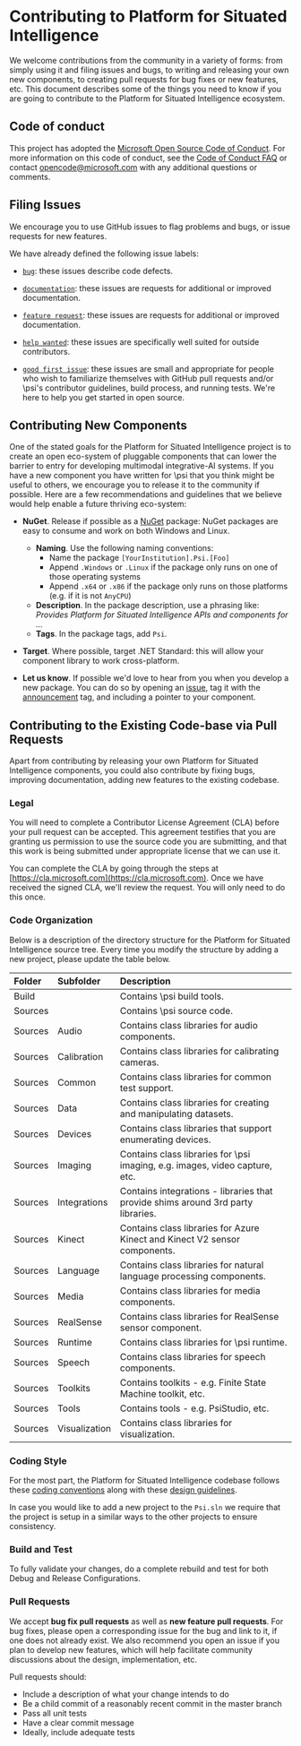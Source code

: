 # Contributing to Platform for Situated Intelligence

We welcome contributions from the community in a variety of forms: from simply using it and filing issues and bugs, to writing and releasing your own new components, to creating pull requests for bug fixes or new features, etc. This document describes some of the things you need to know if you are going to contribute to the Platform for Situated Intelligence ecosystem.

## Code of conduct

This project has adopted the [Microsoft Open Source Code of Conduct](https://opensource.microsoft.com/codeofconduct/). For more information on this code of conduct, see the [Code of Conduct FAQ](https://opensource.microsoft.com/codeofconduct/faq/) or contact [opencode@microsoft.com](mailto:opencode@microsoft.com) with any additional questions or comments.

## Filing Issues

We encourage you to use GitHub issues to flag problems and bugs, or issue requests for new features.

We have already defined the following issue labels:

* [`bug`](https://github.com/Microsoft/psi/labels/bug): these issues describe code defects.

* [`documentation`](https://github.com/Microsoft/psi/labels/documentation): these issues are requests for additional or improved documentation.

* [`feature request`](https://github.com/Microsoft/psi/labels/feature%20request): these issues are requests for additional or improved documentation.

* [`help wanted`](https://github.com/Microsoft/psi/labels/help%20wanted): these issues are specifically well suited for outside contributors.

* [`good first issue`](https://github.com/Microsoft/psi/labels/good%20first%20issue): these issues are small and appropriate for people who wish to familiarize themselves with GitHub pull requests and/or \\psi's contributor guidelines, build process, and running tests. We're here to help you get started in open source.

## Contributing New Components

One of the stated goals for the Platform for Situated Intelligence project is to create an open eco-system of pluggable components that can lower the barrier to entry for developing multimodal integrative-AI systems. If you have a new component you have written for \\psi that you think might be useful to others, we encourage you to release it to the community if possible. Here are a few recommendations and guidelines that we believe would help enable a future thriving eco-system:

* __NuGet__. Release if possible as a [NuGet](https://www.nuget.org) package: NuGet packages are easy to consume and work on both Windows and Linux. 
  * __Naming__. Use the following naming conventions:
    * Name the package `[YourInstitution].Psi.[Foo]`
    * Append `.Windows` or `.Linux` if the package only runs on one of those operating systems
    * Append `.x64` or `.x86` if the package only runs on those platforms (e.g. if it is not `AnyCPU`)
  * __Description__. In the package description, use a phrasing like: _Provides Platform for Situated Intelligence APIs and components for ..._
  * __Tags__. In the package tags, add `Psi`.

* __Target__. Where possible, target .NET Standard: this will allow your component library to work cross-platform.

* __Let us know__. If possible we'd love to hear from you when you develop a new package. You can do so by opening an [issue](https://github.com/Microsoft/psi/issues), tag it with the [announcement](https://github.com/Microsoft/psi/labels/announcement) tag, and including a pointer to your component.

## Contributing to the Existing Code-base via Pull Requests

Apart from contributing by releasing your own Platform for Situated Intelligence components, you could also contribute by fixing bugs, improving documentation, adding new features to the existing codebase.

### Legal

You will need to complete a Contributor License Agreement (CLA) before your pull request can be accepted. This agreement testifies that you are granting us permission to use the source code you are submitting, and that this work is being submitted under appropriate license that we can use it.

You can complete the CLA by going through the steps at [https://cla.microsoft.com](https://cla.microsoft.com). Once we have received the signed CLA, we'll review the request. You will only need to do this once.

### Code Organization

Below is a description of the directory structure for the Platform for Situated Intelligence source tree. Every time you modify the structure by adding a new project, please update the table below.

| Folder    | Subfolder     | Description |
| :-------- | :------------ | :---------- |
| Build     |               | Contains \psi build tools. |
| Sources   |               | Contains \psi source code. |
| Sources   | Audio         | Contains class libraries for audio components. |
| Sources   | Calibration   | Contains class libraries for calibrating cameras. |
| Sources   | Common        | Contains class libraries for common test support. |
| Sources   | Data          | Contains class libraries for creating and manipulating datasets. |
| Sources   | Devices       | Contains class libraries that support enumerating devices. |
| Sources   | Imaging       | Contains class libraries for \psi imaging, e.g. images, video capture, etc. |
| Sources   | Integrations  | Contains integrations - libraries that provide shims around 3rd party libraries. |
| Sources   | Kinect        | Contains class libraries for Azure Kinect and Kinect V2 sensor components. |
| Sources   | Language      | Contains class libraries for natural language processing components. |
| Sources   | Media         | Contains class libraries for media components. |
| Sources   | RealSense     | Contains class libraries for RealSense sensor component. |
| Sources   | Runtime       | Contains class libraries for \psi runtime. |
| Sources   | Speech        | Contains class libraries for speech components. |
| Sources   | Toolkits      | Contains toolkits - e.g. Finite State Machine toolkit, etc. |
| Sources   | Tools         | Contains tools - e.g. PsiStudio, etc. |
| Sources   | Visualization | Contains class libraries for visualization. |

### Coding Style

For the most part, the Platform for Situated Intelligence codebase follows these [coding conventions](https://docs.microsoft.com/en-us/dotnet/csharp/programming-guide/inside-a-program/coding-conventions) along with these [design guidelines](https://docs.microsoft.com/en-us/dotnet/standard/design-guidelines/). 

In case you would like to add a new project to the `Psi.sln` we require that the project is setup in a similar ways to the other projects to ensure consistency.

### Build and Test

To fully validate your changes, do a complete rebuild and test for both Debug and Release Configurations.

### Pull Requests

We accept __bug fix pull requests__ as well as __new feature pull requests__. For bug fixes, please open a corresponding issue for the bug and link to it, if one does not already exist. We also recommend you open an issue if you plan to develop new features, which will help facilitate community discussions about the design, implementation, etc.

Pull requests should:

* Include a description of what your change intends to do
* Be a child commit of a reasonably recent commit in the master branch
* Pass all unit tests
* Have a clear commit message
* Ideally, include adequate tests
